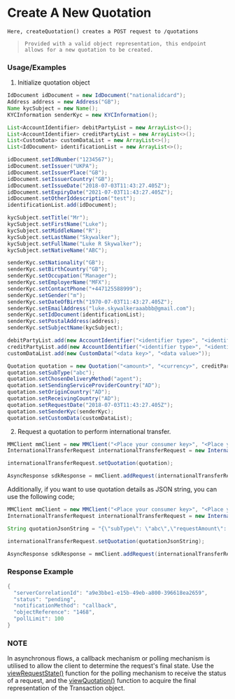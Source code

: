 # Create A New Quotation

`Here, createQuotation() creates a POST request to /quotations`

> `Provided with a valid object representation, this endpoint allows for a new quotation to be created.`

### Usage/Examples

1. Initialize quotation object
```java
IdDocument idDocument = new IdDocument("nationalidcard");
Address address = new Address("GB");
Name kycSubject = new Name();
KYCInformation senderKyc = new KYCInformation();

List<AccountIdentifier> debitPartyList = new ArrayList<>();
List<AccountIdentifier> creditPartyList = new ArrayList<>();
List<CustomData> customDataList = new ArrayList<>();
List<IdDocument> identificationList = new ArrayList<>();

idDocument.setIdNumber("1234567");
idDocument.setIssuer("UKPA");
idDocument.setIssuerPlace("GB");
idDocument.setIssuerCountry("GB");
idDocument.setIssueDate("2018-07-03T11:43:27.405Z");
idDocument.setExpiryDate("2021-07-03T11:43:27.405Z");
idDocument.setOtherIddescription("test");
identificationList.add(idDocument);

kycSubject.setTitle("Mr");
kycSubject.setFirstName("Luke");
kycSubject.setMiddleName("R");
kycSubject.setLastName("Skywalker");
kycSubject.setFullName("Luke R Skywalker");
kycSubject.setNativeName("ABC");

senderKyc.setNationality("GB");
senderKyc.setBirthCountry("GB");
senderKyc.setOccupation("Manager");
senderKyc.setEmployerName("MFX");
senderKyc.setContactPhone("+447125588999");
senderKyc.setGender("m");
senderKyc.setDateOfBirth("1970-07-03T11:43:27.405Z");
senderKyc.setEmailAddress("luke.skywalkeraaabbb@gmail.com");
senderKyc.setIdDocument(identificationList);
senderKyc.setPostalAddress(address);
senderKyc.setSubjectName(kycSubject);

debitPartyList.add(new AccountIdentifier("<identifier type>", "<identifier>"));
creditPartyList.add(new AccountIdentifier("<identifier type>", "<identifier>"));
customDataList.add(new CustomData("<data key>", "<data value>"));

Quotation quotation = new Quotation("<amount>", "<currency>", creditPartyList, debitPartyList);
quotation.setSubType("abc");
quotation.setChosenDeliveryMethod("agent");
quotation.setSendingServiceProviderCountry("AD");
quotation.setOriginCountry("AD");
quotation.setReceivingCountry("AD");
quotation.setRequestDate("2018-07-03T11:43:27.405Z");
quotation.setSenderKyc(senderKyc);
quotation.setCustomData(customDataList);
``` 

2. Request a quotation to perform international transfer.

```java
MMClient mmClient = new MMClient("<Place your consumer key>", "<Place your consumer secret>", "<Place your API key>");
InternationalTransferRequest internationalTransferRequest = new InternationalTransferRequest();

internationalTransferRequest.setQuotation(quotation);

AsyncResponse sdkResponse = mmClient.addRequest(internationalTransferRequest).addCallBack("<Place your callback URL>").createQuotation();
```

Additionally, if you want to use quotation details as JSON string, you can use the following code;

```java
MMClient mmClient = new MMClient("<Place your consumer key>", "<Place your consumer secret>", "<Place your API key>");
InternationalTransferRequest internationalTransferRequest = new InternationalTransferRequest();

String quotationJsonString = "{\"subType\": \"abc\",\"requestAmount\": \"75.30\",\"requestCurrency\": \"RWF\",\"chosenDeliveryMethod\": \"agent\",\"originCountry\": \"AD\",\"receivingCountry\": \"AD\",\"sendingServiceProviderCountry\": \"AD\",\"requestDate\": \"2018-07-03T11:43:27.405Z\",\"senderKyc\": {\"birthCountry\": \"GB\",\"contactPhone\": \"+447125588999\",\"dateOfBirth\": \"1970-07-03T11:43:27.405Z\",\"emailAddress\": \"luke.skywalkeraaabbb@gmail.com\",\"employerName\": \"MFX\",\"gender\": \"m\",\"nationality\": \"GB\",\"occupation\": \"Manager\",\"postalAddress\": {\"country\": \"GB\"},\"subjectName\": {\"title\": \"Mr\",\"firstName\": \"Luke\",\"middleName\": \"R\",\"lastName\": \"Skywalker\",\"fullName\": \"Luke R Skywalker\",\"nativeName\": \"ABC\"},\"idDocument\": [{\"idType\": \"nationalidcard\",\"idNumber\": \"1234567\",\"issueDate\": \"2018-07-03T11:43:27.405Z\",\"expiryDate\": \"2021-07-03T11:43:27.405Z\",\"issuer\": \"UKPA\",\"issuerPlace\": \"GB\",\"issuerCountry\": \"GB\",\"otherIddescription\": \"test\"}]},\"customData\": [{\"key\": \"keytest\",\"value\": \"keyvalue\"}],\"creditParty\": [{\"key\": \"accountid\",\"value\": \"2000\"}],\"debitParty\": [{\"key\": \"accountid\",\"value\": \"2999\"}]}";

internationalTransferRequest.setQuotation(quotationJsonString);

AsyncResponse sdkResponse = mmClient.addRequest(internationalTransferRequest).addCallBack("<Place your callback URL>").createQuotation();
```

### Response Example

```java
{
  "serverCorrelationId": "a9e3bbe1-e15b-49eb-a800-396618ea2659",
  "status": "pending",
  "notificationMethod": "callback",
  "objectReference": "1468",
  "pollLimit": 100
}
```

### NOTE

In asynchronous flows, a callback mechanism or polling mechanism is utilised to allow the client to determine the request's final state.
Use the <a href="viewRequestState.Readme.md">viewRequestState()</a> function for the polling mechanism to receive the status of a request, and the <a href="viewQuotation.Readme.md">viewQuotation()</a>
function to acquire the final representation of the Transaction object.
